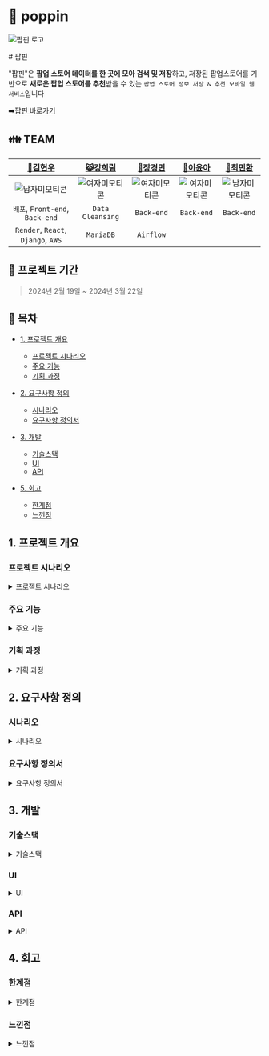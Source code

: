 # :pushpin: poppin
![팝핀 로고](https://github.com/limmyou/poppin/assets/145823967/3b759ff6-3757-4474-a767-b29cb5459d8b)

\# 팝핀

"팝핀"은 **팝업 스토어 데이터를 한 곳에 모아 검색 및 저장**하고, 저장된 팝업스토어를 기반으로 **새로운 팝업 스토어를 추천**받을 수 있는 `팝업 스토어 정보 저장 & 추천 모바일 웹 서비스`입니다

[:arrow_right:팝핀 바로가기](https://pop-pin.store/) 

:family: **TEAM**
---
|[:crown:김현우](https://github.com/kim-edwin)|[:smiley_cat:강희림](https://github.com/limmyou) |[:hatching_chick:장경민](https://github.com/wkdrudals)|[:rabbit:이윤아](https://github.com/YoooonaLee)|[:pizza:최민환](https://github.com/Hwannni)|
|:---:|:---:|:---:|:---:|:---:|
|![남자미모티콘](https://github.com/limmyou/poppin/assets/145823967/de192276-80e5-43e6-962e-25f906ad28d6)|![여자미모티콘](https://github.com/limmyou/poppin/assets/145823967/cb38a500-5672-40cc-a331-e518697b66aa)|![여자미모티콘](https://github.com/limmyou/poppin/assets/145823967/cb38a500-5672-40cc-a331-e518697b66aa)|![여자미모티콘](https://github.com/limmyou/poppin/assets/145823967/cb38a500-5672-40cc-a331-e518697b66aa)|![남자미모티콘](https://github.com/limmyou/poppin/assets/145823967/de192276-80e5-43e6-962e-25f906ad28d6)|
|`배포`, `Front-end`, `Back-end`|`Data Cleansing`|`Back-end`|`Back-end`|`Back-end`|
|`Render`, `React`, `Django`, `AWS`|`MariaDB`|`Airflow`|` `|` `|

**:calendar: 프로젝트 기간**
---
> 2024년 2월 19일 ~ 2024년 3월 22일

**:page_facing_up: 목차**
---

- [1. 프로젝트 개요](#1.-프로젝트-개요)
  - [프로젝트 시나리오](#프로젝트-시나리오)
  - [주요 기능](#주요-기능)
  - [기획 과정](#기획-과정)
 
- [2. 요구사항 정의](#2.-요구사항-정의)
  - [시나리오](#시나리오)
  - [요구사항 정의서](#요구사항-정의서)
    
- [3. 개발](#3.-개발)
  - [기술스택](#기술스택)
  - [UI](#ui)
  - [API](#api)

- [5. 회고](#5.-회고)
  - [한계점](#한계점)
  - [느낀점](#느낀점)

## 1. 프로젝트 개요
  ### 프로젝트 시나리오
<details><summary>프로젝트 시나리오</summary>
  
<div align="center">팝업스토어 키워드 검색량 추이</div>
<img width="1100" alt="팝업스토어 검색량 추이" src="https://github.com/limmyou/poppin/assets/145823967/8cb61201-1cd6-4915-a5ca-776ae2f7d681">

[현황]
>~~최근 팝업스토어가 새로운 마케팅 트렌드로 주목받고 있다. 이에 따라 고객들이 팝업 스토어를 찾는 수요가 증가하고 있다.~~

[한계]
>~~고객(개인)은 원하는 팝업 스토어를 찾기 위해 직접 웹사이트나 SNS를 탐색해야 한다. 또한, 고객(기업)은 뉴스나 소규모 SNS 마케팅 채널에 의존하여 팝업스토어를 홍보해야 한다.~~

[솔루션]
>~~팝업 스토어에 대한 종합적인 정보를 제공하고 추천하는 모바일 웹 서비스 구축함으로써, 고객들이 원하는 팝업 스토어를 손쉽게 찾을 수 있도록 지원하며, 개인화된 추천 시스템을 통해 고객들의 취향과 관심사에 맞는 새로운 팝업 스토어를 발견할 수 있도록 한다.~~  

</details>

  ### 주요 기능
<details><summary>주요 기능</summary><br>

**:circus_tent:팝업 스토어 정보 확인**  
```
현재 진행중인 팝업 스토어 
향후 예정 팝업 스토어 
지난 팝업 스토어 
```
**:mag_right:팝업 스토어 상세 정보 확인** 
```
팝업 스토어 상세 정보 & 원문 기사 
PIN 기능 → 위시리스트 
리뷰 + 평점 
URL 공유 
```
**:part_alternation_mark:팝업 스토어 추천 기능** 
```
아이템 기반 추천 
→ 팝업스토어 간의 유사도로 추천 

사용자 기반 추천 
→ 사용자의 조회이력, 패턴 등을 분석하여 예측하고 추천 
```
**:triangular_flag_on_post:팝업 스토어 지도 기능** 
```
팝업 스토어의 위치 보여주기 
```
**:hearts:위시리스트** 
```
좋아요 한 스토어 보기 
```
</details>

  ### 기획 과정
<details><summary>기획 과정</summary><br>
  
1. Notion 문서 [바로가기](https://www.notion.so/bad6778516b340408f10a3f7def106a8?pvs=4)
![노션](https://github.com/kim-edwin/RepoHeart/assets/145823967/f1d5fa4b-fb96-41c5-8584-a5e47983c907)

2. WBS [바로가기](https://docs.google.com/spreadsheets/d/1B9ElpTqgXPPfNXbQ8e2fhkwKi8PkeVj9/edit#gid=1081654881)
<img width="755" alt="WBS" src="https://github.com/limmyou/poppin/assets/145823967/fb2bdbd4-bb63-4102-b4ce-1920d1e76e87">

</details>

## 2. 요구사항 정의
  ### 시나리오
<details><summary>시나리오</summary><br>

:raising_hand:**우리 서비스를 이용할 유저들**
```
1. 연인과의 데이트 또는 친구들과 시간을 보낼 곳을 찾는 유저
2. 모바일 접속 유저
```
1) 장소와 시간이 결정되지 않은 유저 → :bulb:**현재 오픈 중인 팝업스토어를 탐색할 수 있는 기능** 필요
  → 카테고리제이션을 통한 목록 탐색,  현재 실시간 인기 많은 팝업스토어 노출, 가장 최신 팝업스토어 노출

3) 장소와 시간이 결정된 유저 → :bulb:**이들을 위해 장소, 시간, 키워드 검색 기능** 필요
   
:heavy_exclamation_mark:**이에 따라, 유저들이 우리 사이트에 기대할 필수적인 요소**
1. 진행중인 팝업스토어 목록 조회
2. 팝업스토어의 정보와 방문 후기
3. 링크 공유 

:heavy_exclamation_mark:**추가적으로, 유저들이 우리사이트에서 발견하고 좋다고 느낄만한 내용**

1. (상세페이지) 현재 조회 중인 팝업스토어와 유사한 팝업스토어 추천받기
2. 위시리스트
  
</details>

  ### 요구사항 정의서
<details><summary>요구사항 정의서</summary><br>

요구사항 정의서 [바로가기](https://repeated-sidewalk-fe0.notion.site/bad6778516b340408f10a3f7def106a8)

</details>

## 3. 개발
  ### 기술스택
<details><summary>기술스택</summary><br>

**Environment**<br>
<img src="https://img.shields.io/badge/visualstudiocode-007ACC?style=for-the-badge&logo=visualstudiocode&logoColor=white">
<img src="https://img.shields.io/badge/amazonec2-FF9900?style=for-the-badge&logo=amazonec2&logoColor=white">
<img src="https://img.shields.io/badge/github-181717?style=for-the-badge&logo=github&logoColor=white">
<img src="https://img.shields.io/badge/notion-000000?style=for-the-badge&logo=notion&logoColor=white">


**Development**<br>
<img src="https://img.shields.io/badge/python-3776AB?style=for-the-badge&logo=python&logoColor=white"> 
<img src="https://img.shields.io/badge/django-092E20?style=for-the-badge&logo=django&logoColor=white">
<img src="https://img.shields.io/badge/apacheairflow-017CEE?style=for-the-badge&logo=apacheairflow&logoColor=white">
<img src="https://img.shields.io/badge/react-61DAFB?style=for-the-badge&logo=react&logoColor=white">

**DBMS**<br>
<img src="https://img.shields.io/badge/mariaDB-003545?style=for-the-badge&logo=mariaDB&logoColor=white">

**API**<br>
<img src="https://img.shields.io/badge/render-46E3B75?style=for-the-badge&logo=render&logoColor=white">

</details>

  ### UI
<details><summary>UI</summary><br>

[:pencil2:UI 프로토타입 확인하기](https://repeated-sidewalk-fe0.notion.site/5669337e534e4bf3992bddacb22ae52e)
![팝핀 UI1](https://github.com/limmyou/poppin/assets/145823967/0d4d81dc-6c6c-4d3d-a4bd-890a1db157a5)
![팝핀 UI2](https://github.com/limmyou/poppin/assets/145823967/427b6756-8f5f-4b4c-b821-75d944179a09)

</details>

  ### API
<details><summary>API</summary><br>

API 정의서 [바로가기](https://repeated-sidewalk-fe0.notion.site/API-4deebee8804c43caa68b1657e631126e)
![API정의서](https://github.com/limmyou/poppin/assets/145823967/3247f7e8-37ff-4a97-b76b-721ec34028f7)

</details>

## 4. 회고
 ### 한계점
<details><summary>한계점</summary>

:crown:김현우 : 

:smiley_cat:강희림 : 

:hatching_chick:장경민 : 

:rabbit:이윤아 : 

:pizza:최민환 : 

</details>

 ### 느낀점
<details><summary>느낀점</summary>

:crown:김현우 : 

:smiley_cat:강희림 : 

:hatching_chick:장경민 : 

:rabbit:이윤아 : 

:pizza:최민환 : 

</details>
